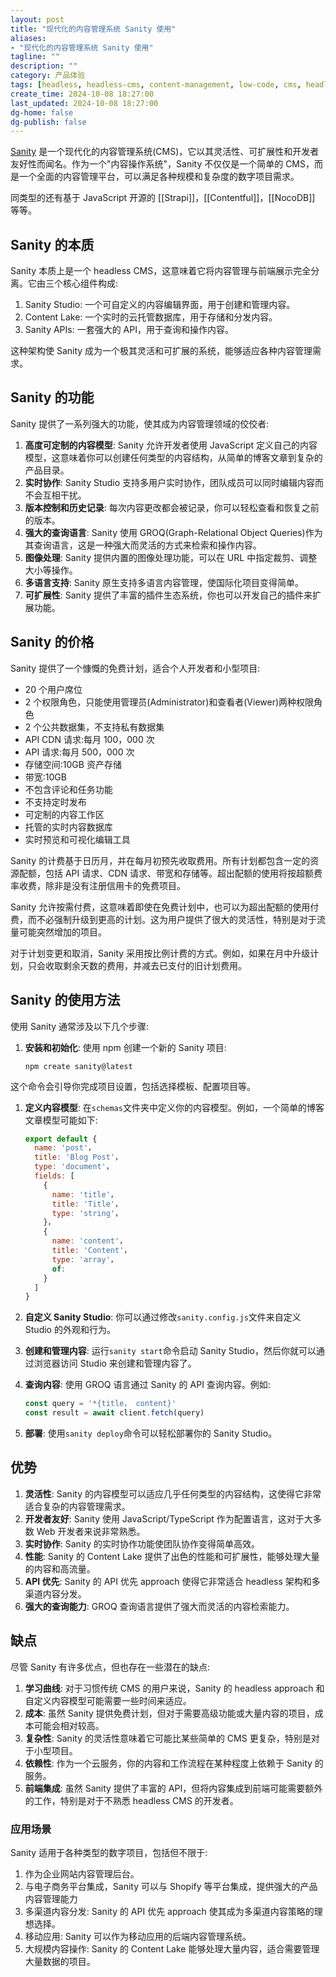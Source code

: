 ```yaml
---
layout: post
title: "现代化的内容管理系统 Sanity 使用"
aliases:
- "现代化的内容管理系统 Sanity 使用"
tagline: ""
description: ""
category: 产品体验
tags: [headless, headless-cms, content-management, low-code, cms, headless-cms, ]
create_time: 2024-10-08 18:27:00
last_updated: 2024-10-08 18:27:00
dg-home: false
dg-publish: false
---
```


[Sanity](https://www.sanity.io/) 是一个现代化的内容管理系统(CMS)，它以其灵活性、可扩展性和开发者友好性而闻名。作为一个"内容操作系统"，Sanity 不仅仅是一个简单的 CMS，而是一个全面的内容管理平台，可以满足各种规模和复杂度的数字项目需求。

同类型的还有基于 JavaScript 开源的 [[Strapi]]，[[Contentful]]，[[NocoDB]] 等等。

## Sanity 的本质

Sanity 本质上是一个 headless CMS，这意味着它将内容管理与前端展示完全分离。它由三个核心组件构成:

1. Sanity Studio: 一个可自定义的内容编辑界面，用于创建和管理内容。
2. Content Lake: 一个实时的云托管数据库，用于存储和分发内容。
3. Sanity APIs: 一套强大的 API，用于查询和操作内容。

这种架构使 Sanity 成为一个极其灵活和可扩展的系统，能够适应各种内容管理需求。

## Sanity 的功能

Sanity 提供了一系列强大的功能，使其成为内容管理领域的佼佼者:

1. **高度可定制的内容模型**: Sanity 允许开发者使用 JavaScript 定义自己的内容模型，这意味着你可以创建任何类型的内容结构，从简单的博客文章到复杂的产品目录。
2. **实时协作**: Sanity Studio 支持多用户实时协作，团队成员可以同时编辑内容而不会互相干扰。
3. **版本控制和历史记录**: 每次内容更改都会被记录，你可以轻松查看和恢复之前的版本。
4. **强大的查询语言**: Sanity 使用 GROQ(Graph-Relational Object Queries)作为其查询语言，这是一种强大而灵活的方式来检索和操作内容。
5. **图像处理**: Sanity 提供内置的图像处理功能，可以在 URL 中指定裁剪、调整大小等操作。
6. **多语言支持**: Sanity 原生支持多语言内容管理，使国际化项目变得简单。
7. **可扩展性**: Sanity 提供了丰富的插件生态系统，你也可以开发自己的插件来扩展功能。

## Sanity 的价格

Sanity 提供了一个慷慨的免费计划，适合个人开发者和小型项目:

- 20 个用户席位
- 2 个权限角色，只能使用管理员(Administrator)和查看者(Viewer)两种权限角色
- 2 个公共数据集，不支持私有数据集
- API CDN 请求:每月 100，000 次
- API 请求:每月 500，000 次
- 存储空间:10GB 资产存储
- 带宽:10GB
- 不包含评论和任务功能
- 不支持定时发布
- 可定制的内容工作区
- 托管的实时内容数据库
- 实时预览和可视化编辑工具

Sanity 的计费基于日历月，并在每月初预先收取费用。所有计划都包含一定的资源配额，包括 API 请求、CDN 请求、带宽和存储等。超出配额的使用将按超额费率收费，除非是没有注册信用卡的免费项目。

Sanity 允许按需付费，这意味着即使在免费计划中，也可以为超出配额的使用付费，而不必强制升级到更高的计划。这为用户提供了很大的灵活性，特别是对于流量可能突然增加的项目。

对于计划变更和取消，Sanity 采用按比例计费的方式。例如，如果在月中升级计划，只会收取剩余天数的费用，并减去已支付的旧计划费用。

## Sanity 的使用方法

使用 Sanity 通常涉及以下几个步骤:

1. **安装和初始化**:
   使用 npm 创建一个新的 Sanity 项目:

   ```
   npm create sanity@latest
   ```

这个命令会引导你完成项目设置，包括选择模板、配置项目等。

1. **定义内容模型**:
   在`schemas`文件夹中定义你的内容模型。例如，一个简单的博客文章模型可能如下:

   ```javascript
   export default {
     name: 'post'，
     title: 'Blog Post'，
     type: 'document'，
     fields: [
       {
         name: 'title'，
         title: 'Title'，
         type: 'string'，
       }，
       {
         name: 'content'，
         title: 'Content'，
         type: 'array'，
         of:
       }
     ]
   }
   ```

2. **自定义 Sanity Studio**:
   你可以通过修改`sanity.config.js`文件来自定义 Studio 的外观和行为。

3. **创建和管理内容**:
   运行`sanity start`命令启动 Sanity Studio，然后你就可以通过浏览器访问 Studio 来创建和管理内容了。

4. **查询内容**:
   使用 GROQ 语言通过 Sanity 的 API 查询内容。例如:

   ```javascript
   const query = '*{title， content}'
   const result = await client.fetch(query)
   ```

5. **部署**:
   使用`sanity deploy`命令可以轻松部署你的 Sanity Studio。

## 优势

1. **灵活性**: Sanity 的内容模型可以适应几乎任何类型的内容结构，这使得它非常适合复杂的内容管理需求。
2. **开发者友好**: Sanity 使用 JavaScript/TypeScript 作为配置语言，这对于大多数 Web 开发者来说非常熟悉。
3. **实时协作**: Sanity 的实时协作功能使团队协作变得简单高效。
4. **性能**: Sanity 的 Content Lake 提供了出色的性能和可扩展性，能够处理大量的内容和高流量。
5. **API 优先**: Sanity 的 API 优先 approach 使得它非常适合 headless 架构和多渠道内容分发。
6. **强大的查询能力**: GROQ 查询语言提供了强大而灵活的内容检索能力。

## 缺点

尽管 Sanity 有许多优点，但也存在一些潜在的缺点:

1. **学习曲线**: 对于习惯传统 CMS 的用户来说，Sanity 的 headless approach 和自定义内容模型可能需要一些时间来适应。
2. **成本**: 虽然 Sanity 提供免费计划，但对于需要高级功能或大量内容的项目，成本可能会相对较高。
3. **复杂性**: Sanity 的灵活性意味着它可能比某些简单的 CMS 更复杂，特别是对于小型项目。
4. **依赖性**: 作为一个云服务，你的内容和工作流程在某种程度上依赖于 Sanity 的服务。
5. **前端集成**: 虽然 Sanity 提供了丰富的 API，但将内容集成到前端可能需要额外的工作，特别是对于不熟悉 headless CMS 的开发者。

### 应用场景

Sanity 适用于各种类型的数字项目，包括但不限于:

1. 作为企业网站内容管理后台。
2. 与电子商务平台集成，Sanity 可以与 Shopify 等平台集成，提供强大的产品内容管理能力
3. 多渠道内容分发: Sanity 的 API 优先 approach 使其成为多渠道内容策略的理想选择。
4. 移动应用: Sanity 可以作为移动应用的后端内容管理系统。
5. 大规模内容操作: Sanity 的 Content Lake 能够处理大量内容，适合需要管理大量数据的项目。
